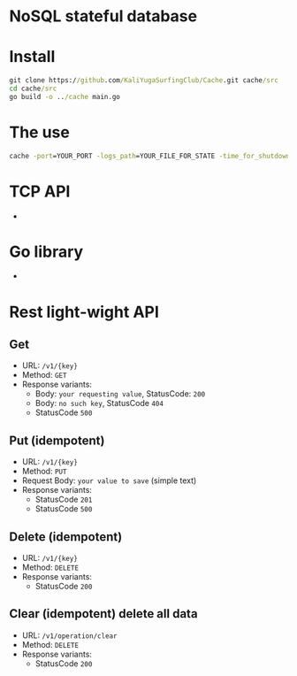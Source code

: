 # NoSQL stateful database

# Install
```cmd
git clone https://github.com/KaliYugaSurfingClub/Cache.git cache/src
cd cache/src
go build -o ../cache main.go
```

# The use
```cmd
cache -port=YOUR_PORT -logs_path=YOUR_FILE_FOR_STATE -time_for_shutdown=YOUR_TIME
```

# TCP API 
- 

# Go library
- 

# Rest light-wight API
## Get
- URL: `/v1/{key}`
- Method: `GET`
- Response variants: 
    - Body: `your requesting value`, StatusCode: `200`
    - Body: `no such key`, StatusCode `404`
    - StatusCode `500`

## Put (idempotent)
- URL: `/v1/{key}`
- Method: `PUT`
- Request Body: `your value to save` (simple text)
- Response variants:
  - StatusCode `201`
  - StatusCode `500`

## Delete (idempotent)
- URL: `/v1/{key}`
- Method: `DELETE`
- Response variants:
    - StatusCode `200`

## Clear (idempotent) delete all data
- URL: `/v1/operation/clear`
- Method: `DELETE`
- Response variants:
    - StatusCode `200`

